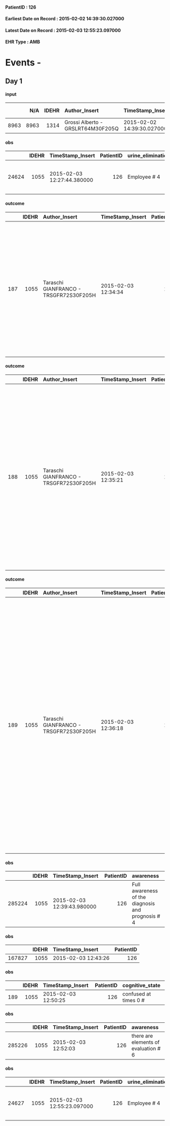 
#### PatientID : 126
#### Earliest Date on Record : 2015-02-02 14:39:30.027000
#### Latest Date on Record : 2015-02-03 12:55:23.097000
#### EHR Type : AMB

# Events - 

## Day 1

#### input
|      |    N/A |   IDEHR | Author_Insert                     | TimeStamp_Insert           | EHRType   |   PatientID |   IDDigitalSignDocument | persone_vicine   |   Unnamed: 0_x.1 |   IDANAMNESI_SOCIALE | Patient   | FamigliaAltro   | Paziente_T   | FamigliaAltro_T   |   Non_Rilevabile_x.1 | Note_Non_Rilevabile_x.1   | opt_Problemi   | opt_paziente_a   | opt_famiglia_a   | opt_adeguatezza   | opt_paziente_solo   | opt_presente_assente   | Caregiver_principale   | opt_capacita         | opt_risorse_ec   | opt_paziente_ad   | opt_caregiver_ad   | opt_inv_civile            | Needs     | Domestic partnership   |
|-----:|-------:|--------:|:----------------------------------|:---------------------------|:----------|------------:|------------------------:|:-----------------|-----------------:|---------------------:|:----------|:----------------|:-------------|:------------------|---------------------:|:--------------------------|:---------------|:-----------------|:-----------------|:------------------|:--------------------|:-----------------------|:-----------------------|:---------------------|:-----------------|:------------------|:-------------------|:--------------------------|:----------|:-----------------------|
| 8963 |   8963 |    1314 | Grossi Alberto - GRSLRT64M30F205Q | 2015-02-02 14:39:30.027000 | AMB       |         126 |                   12800 | N/A              |              146 |                   97 | Si#1      | Si#1            | Si#1         | Si#1              |                    0 | NR                        | No#0           | Congruenti#1     | Congruenti#1     | Da valutare#2     | No#0                | Assente#0              | husband                | Non incrementabile#2 | Adeguate#1       | Totale#2          | Totale#2           | in fase di accertamento#2 | Clinici#0 | Coniuge/Convivente#0   |

#### obs
|       |   IDEHR | TimeStamp_Insert           |   PatientID | urine_elimination   | mobility     | asthenia   | motor_performance                                                                       | diet       | feces_elimination   |
|------:|--------:|:---------------------------|------------:|:--------------------|:-------------|:-----------|:----------------------------------------------------------------------------------------|:-----------|:--------------------|
| 24624 |    1055 | 2015-02-03 12:27:44.380000 |         126 | Employee # 4        | Employee # 4 | Severe # 2 | 20% - Patient with serious impairment of organ functions, one or irreversible pi√π # 02 | Absent # 4 | Employee # 4        |

#### outcome
|     |   IDEHR | Author_Insert                          | TimeStamp_Insert    |   PatientID |   IDDigitalSignDocument |   IDPAI_VIDAS | opt_problem                         |   opt_problem_num | opt_obiettivo                                                                                                                                                                              |   opt_obiettivo_num | opt_stato_problema   |   opt_stato_problema_num | opt_interventi                                                                                                                                                                                                                                                 |   opt_interventi_num |
|----:|--------:|:---------------------------------------|:--------------------|------------:|------------------------:|--------------:|:------------------------------------|------------------:|:-------------------------------------------------------------------------------------------------------------------------------------------------------------------------------------------|--------------------:|:---------------------|-------------------------:|:---------------------------------------------------------------------------------------------------------------------------------------------------------------------------------------------------------------------------------------------------------------|---------------------:|
| 187 |    1055 | Taraschi GIANFRANCO - TRSGFR72S30F205H | 2015-02-03 12:34:34 |         126 |                   13242 |           193 | Deficit in the care of s√® # 25 = 0 |                 4 | Maintain dignity ¬ † of the patient, where possible, helping him to accept their own limitations, considering himself realistic and objective (eating, bathing, dressing, delete) # 42 = 0 |                   4 | Open Problem # 1     |                        1 | PAI Implementation - Ensuring the right privacy # 182 = 0; PAI Implementation - completely replace the attivit√ † everyday # 183 = 0; Counseling - Exploring her gently disabilit√ † ¬ † # 185 = 0; Educational - Agree on program pi√ † ¬π suitable # 190 = 0 |                    4 |

#### outcome
|     |   IDEHR | Author_Insert                          | TimeStamp_Insert    |   PatientID |   IDDigitalSignDocument |   IDPAI_VIDAS | opt_problem                    |   opt_problem_num | opt_obiettivo                |   opt_obiettivo_num | opt_stato_problema   |   opt_stato_problema_num | opt_interventi                                                                                                                                                                                                                                                                                                                                                                 |   opt_interventi_num |
|----:|--------:|:---------------------------------------|:--------------------|------------:|------------------------:|--------------:|:-------------------------------|------------------:|:-----------------------------|--------------------:|:---------------------|-------------------------:|:-------------------------------------------------------------------------------------------------------------------------------------------------------------------------------------------------------------------------------------------------------------------------------------------------------------------------------------------------------------------------------|---------------------:|
| 188 |    1055 | Taraschi GIANFRANCO - TRSGFR72S30F205H | 2015-02-03 12:35:21 |         126 |                   13245 |           194 | Abnormal neurological # 30 = 0 |                 4 | Palliative sedation # 60 = 0 |                   4 | Open Problem # 1     |                        1 | PAI Implementation - therapeutic upgrading # 489 = 0; PAI Implementation - properly administer the drugs as prescription # 490 = 0; PAI Implementation - To evaluate the efficacy of drug delivery # 491 = 0; Counseling - Share with the patient the therapeutic path # 493 = 0; Education - Educate the caregiver / patient recognition / treatment of the symptom # 495 = 0 |                    4 |

#### outcome
|     |   IDEHR | Author_Insert                          | TimeStamp_Insert    |   PatientID |   IDDigitalSignDocument |   IDPAI_VIDAS | opt_problem                                                                |   opt_problem_num | opt_obiettivo                                                   |   opt_obiettivo_num | opt_stato_problema   |   opt_stato_problema_num | opt_interventi                                                                                                                                                                                                                                                                                                                                                                                                                                                                                               |   opt_interventi_num |
|----:|--------:|:---------------------------------------|:--------------------|------------:|------------------------:|--------------:|:---------------------------------------------------------------------------|------------------:|:----------------------------------------------------------------|--------------------:|:---------------------|-------------------------:|:-------------------------------------------------------------------------------------------------------------------------------------------------------------------------------------------------------------------------------------------------------------------------------------------------------------------------------------------------------------------------------------------------------------------------------------------------------------------------------------------------------------|---------------------:|
| 189 |    1055 | Taraschi GIANFRANCO - TRSGFR72S30F205H | 2015-02-03 12:36:18 |         126 |                   13247 |           195 | Alteration of comfort associated with chronic pain and / or acute # 29 = 0 |                 2 | The patient riferir√ † ¬ † a satisfactory pain control # 56 = 0 |                   1 | Open Problem # 1     |                        1 | PAI Implementation - therapeutic upgrading # 441; PAI Implementation - properly administer the drugs as prescription # 442; Implementation PAI - Evaluate the effectiveness of drug delivery # 443; Education - educating the caregiver / patient recognition / treatment of the symptom # 446; PAI Implementation - therapeutic upgrading # 441 = 0; PAI Implementation - properly administer the drugs as prescription # 442 = 0; PAI Implementation - to evaluate the efficacy of drug delivery # 443 = 0 |                    2 |

#### obs
|        |   IDEHR | TimeStamp_Insert           |   PatientID | awareness                                         |
|-------:|--------:|:---------------------------|------------:|:--------------------------------------------------|
| 285224 |    1055 | 2015-02-03 12:39:43.980000 |         126 | Full awareness of the diagnosis and prognosis # 4 |

#### obs
|        |   IDEHR | TimeStamp_Insert    |   PatientID |
|-------:|--------:|:--------------------|------------:|
| 167827 |    1055 | 2015-02-03 12:43:26 |         126 |

#### obs
|     |   IDEHR | TimeStamp_Insert    |   PatientID | cognitive_state       |
|----:|--------:|:--------------------|------------:|:----------------------|
| 189 |    1055 | 2015-02-03 12:50:25 |         126 | confused at times 0 # |

#### obs
|        |   IDEHR | TimeStamp_Insert    |   PatientID | awareness                            |
|-------:|--------:|:--------------------|------------:|:-------------------------------------|
| 285226 |    1055 | 2015-02-03 12:52:03 |         126 | there are elements of evaluation # 6 |

#### obs
|       |   IDEHR | TimeStamp_Insert           |   PatientID | urine_elimination   | mobility     | asthenia   | motor_performance                                                                       | diet       | feces_elimination   |
|------:|--------:|:---------------------------|------------:|:--------------------|:-------------|:-----------|:----------------------------------------------------------------------------------------|:-----------|:--------------------|
| 24627 |    1055 | 2015-02-03 12:55:23.097000 |         126 | Employee # 4        | Employee # 4 | Severe # 2 | 20% - Patient with serious impairment of organ functions, one or irreversible pi√π # 02 | Absent # 4 | Employee # 4        |


